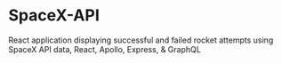 # SpaceX-API


React application displaying successful and failed rocket attempts using SpaceX API data, React, Apollo, Express, & GraphQL

